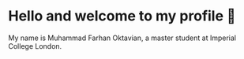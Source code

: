 # Hello and welcome to my profile 👋

My name is Muhammad Farhan Oktavian, a master student at Imperial College London.
